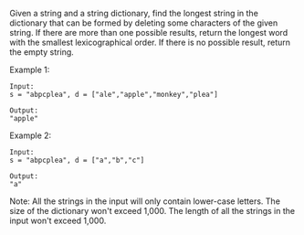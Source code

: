 Given a string and a string dictionary, find the longest string in the dictionary that can be formed by deleting some characters of the given string. If there are more than one possible results, return the longest word with the smallest lexicographical order. If there is no possible result, return the empty string.

Example 1:
```
Input:
s = "abpcplea", d = ["ale","apple","monkey","plea"]

Output:
"apple"
```

Example 2:
```
Input:
s = "abpcplea", d = ["a","b","c"]

Output:
"a"
```
Note:
All the strings in the input will only contain lower-case letters.
The size of the dictionary won't exceed 1,000.
The length of all the strings in the input won't exceed 1,000.